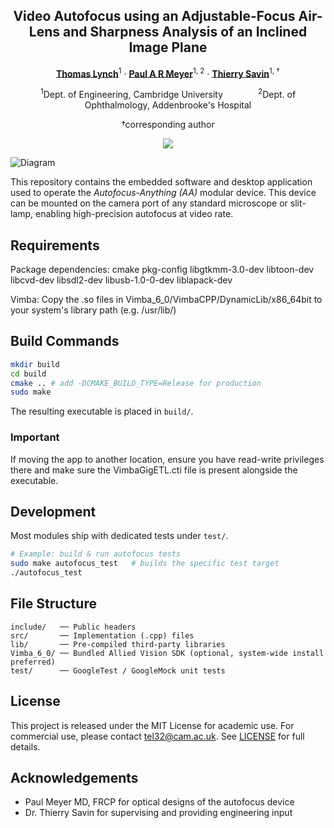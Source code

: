 <div align="center">
<h2>Video Autofocus using an Adjustable-Focus Air-Lens and Sharpness Analysis of an Inclined Image Plane
</h2>

[**Thomas Lynch**](https://github.com/lyncht248/)<sup>1</sup> · [**Paul A R Meyer**](https://scholar.google.com/citations?user=NmHgX-wAAAAJ)<sup>1</sup><sup>, 2</sup> · [**Thierry Savin**](http://savinlab.eng.cam.ac.uk/)<sup>1, &dagger;</sup> 

<sup>1</sup>Dept. of Engineering, Cambridge University&emsp;&emsp;&emsp;&emsp;<sup>2</sup>Dept. of Ophthalmology, Addenbrooke's Hospital

&dagger;corresponding author

</div>


<p align="center">
    <img src="https://i.imgur.com/nYqJ2kE.gif">
</p>


![Diagram](./assets/teaser-resize.gif)

This repository contains the embedded software and desktop application used to operate the _Autofocus-Anything (AA)_ modular device. This device can be mounted on the camera port of any standard microscope or slit-lamp, enabling high-precision autofocus at video rate. 

## Requirements

Package dependencies: cmake pkg-config libgtkmm-3.0-dev libtoon-dev libcvd-dev libsdl2-dev libusb-1.0-0-dev liblapack-dev

Vimba: Copy the .so files in Vimba_6_0/VimbaCPP/DynamicLib/x86_64bit to your system's library path (e.g. /usr/lib/)

## Build Commands

```bash
mkdir build
cd build
cmake .. # add -DCMAKE_BUILD_TYPE=Release for production
sudo make
```
The resulting executable is placed in `build/`.


### Important

If moving the app to another location, ensure you have read-write privileges there and make sure the VimbaGigETL.cti file is present alongside the executable.


## Development

Most modules ship with dedicated tests under `test/`.

```bash
# Example: build & run autofocus tests
sudo make autofocus_test   # builds the specific test target
./autofocus_test
```


## File Structure

```
include/   ── Public headers
src/       ── Implementation (.cpp) files
lib/       ── Pre-compiled third-party libraries
Vimba_6_0/ ── Bundled Allied Vision SDK (optional, system-wide install preferred)
test/      ── GoogleTest / GoogleMock unit tests
```


## License

This project is released under the MIT License for academic use. For commercial use, please contact [tel32@cam.ac.uk](mailto:tel32@cam.ac.uk). See [LICENSE](LICENSE) for full details.

## Acknowledgements
* Paul Meyer MD, FRCP for optical designs of the autofocus device 
* Dr. Thierry Savin for supervising and providing engineering input
